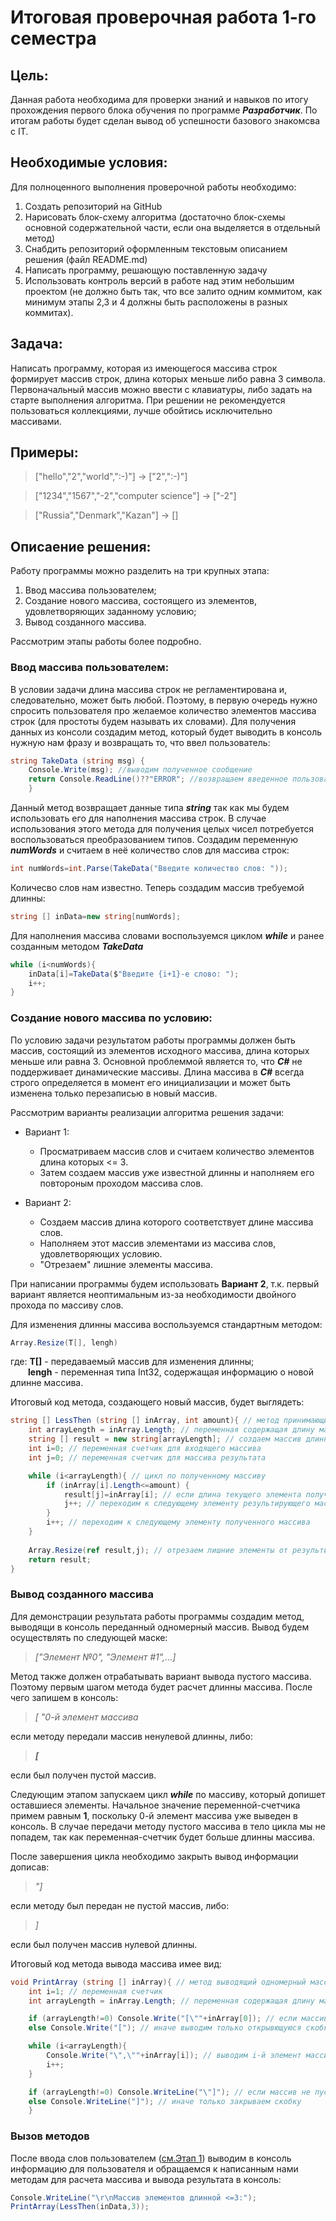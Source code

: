# Итоговая проверочная работа 1-го семестра

## Цель: 
Данная работа необходима для проверки знаний и навыков по итогу прохождения первого блока обучения по программе _**Разработчик**_. По итогам работы будет сделан вывод об успешности базового знакомсва с IT.

## Необходимые условия:
Для полноценного выполнения проверочной работы необходимо:
1. Создать репозиторий на GitHub
2. Нарисовать блок-схему алгоритма (достаточно блок-схемы основной содержательной части, если она выделяется в отдельный метод)
3. Снабдить репозиторий оформленным текстовым описанием решения (файл README.md)
4. Написать программу, решающую поставленную задачу
5. Использовать контроль версий в работе над этим небольшим проектом (не должно быть так, что все залито одним коммитом, как минимум этапы 2,3 и 4 должны быть расположены в разных коммитах).

## Задача:
Написать программу, которая из имеющегося массива строк формирует массив строк, длина которых меньше либо равна 3 символа. Первоначальный массив можно ввести с клавиатуры, либо задать на старте выполнения алгоритма. При решении не рекомендуется пользоваться коллекциями, лучше обойтись исключительно массивами.

## Примеры:
>["hello","2","world",":-)"] -> ["2",":-)"]

>["1234","1567","-2","computer science"] -> ["-2"]

>["Russia","Denmark","Kazan"] -> []

## Описаение решения:
Работу программы можно разделить на три крупных этапа:
1. Ввод массива пользователем;
2. Создание нового массива, состоящего из элементов, удовлетворяющих заданному условию;
3. Вывод созданного массива.

Рассмотрим этапы работы более подробно.

### Ввод массива пользователем:
В условии задачи длина массива строк не регламентирована и, следовательно, может быть любой. Поэтому, в первую очередь нужно спросить пользователя про желаемое количество элементов массива строк (для простоты будем называть их словами). Для получения данных из консоли создадим метод, который будет выводить в консоль нужную нам фразу и возвращать то, что ввел пользователь:
```c#
string TakeData (string msg) { 
    Console.Write(msg); //выводим полученное сообщение
    return Console.ReadLine()??"ERROR"; //возвращаем введенное пользователем слово
    }
```
Данный метод возвращает данные типа _**string**_ так как мы будем использовать его для наполнения массива строк. В случае использования этого метода для получения целых чисел потребуется воспользоваться преобразованием типов. Создадим переменную _**numWords**_ и считаем в неё количество слов для массива строк:
```c#
int numWords=int.Parse(TakeData("Введите количество слов: "));
```
Количесво слов нам известно. Теперь создадим массив требуемой длинны:
```c#
string [] inData=new string[numWords];
```
Для наполнения массива словами воспользуемся циклом _**while**_ и ранее созданным методом _**TakeData**_

``` c#
while (i<numWords){  
    inData[i]=TakeData($"Введите {i+1}-е слово: ");
    i++;
}
```
### Создание нового массива по условию:
По условию задачи результатом работы программы должен быть массив, состоящий из элементов исходного массива, длина которых меньше или равна 3. Основной проблеммой является то, что _**C#**_ не поддерживает динамические массивы. Длина массива в _**C#**_ всегда строго определяется в момент его инициализации и может быть изменена  только перезаписью в новый массив.

Рассмотрим варианты реализации алгоритма решения задачи:
* Вариант 1:
    * Просматриваем массив слов и считаем количество элементов длина которых <= 3. 
    * Затем создаем массив уже известной длинны и наполняем его повтороным проходом массива слов.

* Вариант 2:
    * Создаем массив длина которого соответствует длине массива слов. 
    * Наполняем этот массив элементами из массива слов, удовлетворяющих условию.
    * "Отрезаем" лишние элементы массива.

При написании программы будем использовать **Вариант 2**, т.к. первый вариант является неоптимальным из-за необходимости двойного прохода по массиву слов.

Для изменения длинны массива воспользуемся стандартным методом:
``` c#
Array.Resize(T[], lengh)
```
где: **T[]** - передаваемый массив для изменения длинны;\
    &emsp;&emsp;**lengh** - переменная типа Int32, содержащая информацию о новой длинне массива. 

Итоговый код метода, создающего новый массив, будет выглядеть:

```c#
string [] LessThen (string [] inArray, int amount){ // метод принимающий массив строк и количество символов и возвращающий массив, состоящий из элементов переданного массива, короче заданной длинны
    int arrayLength = inArray.Length; // переменная содержащая длину массива, чтоб не высчитывать её много раз
    string [] result = new string[arrayLength]; // создаем массив длинной равной полученному массиву для сбора результата
    int i=0; // переменная счетчик для входящего массива
    int j=0; // переменная счетчик для массива результата

    while (i<arrayLength){ // цикл по полученному массиву        
        if (inArray[i].Length<=amount) {
            result[j]=inArray[i]; // если длина текущего элемента полученного массива <= полученного значения, то записываем этот элемент в результат
            j++; // переходим к следующему элементу результирующего массива
        }
        i++; // переходим к следующему элементу полученного массива
    }
    
    Array.Resize(ref result,j); // отрезаем лишние элементы от результирующего массива     
    return result;
}
```
### Вывод созданного массива

Для демонстрации результата работы программы создадим метод, выводящи в консоль переданный одномерный массив. Вывод будем осуществлять по следующей маске:

> _["Элемент №0", "Элемент #1",...]_

Метод также должен отрабатывать вариант вывода пустого массива. Поэтому первым шагом метода будет расчет длинны массива. После чего запишем в консоль:
 >_[ "0-й элемент массива_ 
 
 если методу передали массив ненулевой длинны, либо:
 > _**[**_ 
 
 если был получен пустой массив.

Следующим этапом запускаем цикл _**while**_ по массиву, который допишет оставшиеся элементы. Начальное значение переменной-счетчика примем равным **1**, поскольку 0-й элемент массива уже выведен в консоль. В случае передачи методу пустого массива в тело цикла мы не попадем, так как переменная-счетчик будет больше длинны массива.

После завершения цикла необходимо закрыть вывод информации дописав: 

> _"]_

если методу был передан не пустой массив, либо:

> _]_

если был получен массив нулевой длинны.

Итоговый код метода вывода массива имее вид:
``` c#
void PrintArray (string [] inArray){ // метод выводящий одномерный массив на экран
    int i=1; // переменная счетчик
    int arrayLength = inArray.Length; // переменная содержащая длину массива, чтоб не высчитывать её много раз 

    if (arrayLength!=0) Console.Write("[\""+inArray[0]); // если массив не пустой, то выводим 0-й элемент с элементами оформления вывода
    else Console.Write("["); // иначе выводим только открывющуюся скобку

    while (i<arrayLength){ 
        Console.Write("\",\""+inArray[i]); // выводим i-й элемент массива
        i++;
    }

    if (arrayLength!=0) Console.WriteLine("\"]"); // если массив не пустой, то закрываем кавычку и квадратную скобку
    else Console.WriteLine("]"); // иначе только закрываем скобку
    }
```


### Вызов методов

После ввода слов пользователем ([см.Этап 1](###Ввод)) выводим в консоль информацию для пользователя и обращаемся к написанным нами методам для расчета массива и вывода результата в консоль:

```c#
Console.WriteLine("\r\nМассив элементов длинной <=3:");
PrintArray(LessThen(inData,3));
```

